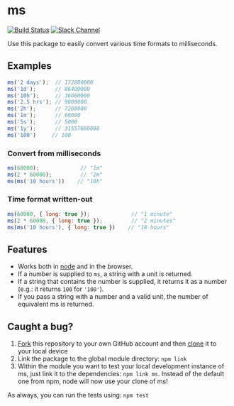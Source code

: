# ms

[![Build Status](https://travis-ci.org/zeit/ms.svg?branch=master)](https://travis-ci.org/zeit/ms)
[![Slack Channel](http://zeit-slackin.now.sh/badge.svg)](https://zeit.chat/)

Use this package to easily convert various time formats to milliseconds.

## Examples

```js
ms('2 days');  // 172800000
ms('1d');      // 86400000
ms('10h');     // 36000000
ms('2.5 hrs'); // 9000000
ms('2h');      // 7200000
ms('1m');      // 60000
ms('5s');      // 5000
ms('1y');      // 31557600000
ms('100')     // 100
```

### Convert from milliseconds

```js
ms(60000);             // "1m"
ms(2 * 60000);         // "2m"
ms(ms('10 hours'))    // "10h"
```

### Time format written-out

```js
ms(60000, { long: true });             // "1 minute"
ms(2 * 60000, { long: true });         // "2 minutes"
ms(ms('10 hours'), { long: true })    // "10 hours"
```

## Features

- Works both in [node](https://nodejs.org) and in the browser.
- If a number is supplied to `ms`, a string with a unit is returned.
- If a string that contains the number is supplied, it returns it as a number (e.g.: it returns `100` for `'100'`).
- If you pass a string with a number and a valid unit, the number of equivalent ms is returned.

## Caught a bug?

1. [Fork](https://help.github.com/articles/fork-a-repo/) this repository to your own GitHub account and then [clone](https://help.github.com/articles/cloning-a-repository/) it to your local device
2. Link the package to the global module directory: `npm link`
3. Within the module you want to test your local development instance of ms, just link it to the dependencies: `npm link ms`. Instead of the default one from npm, node will now use your clone of ms!

As always, you can run the tests using: `npm test`
